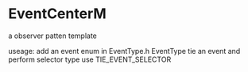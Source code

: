 # EventCenterM
a observer patten template 

useage:
 add an event enum in EventType.h EventType
 tie an event and perform selector type use TIE_EVENT_SELECTOR